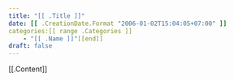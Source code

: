 ```yaml
---
title: "[[ .Title ]]" 
date: [[ .CreationDate.Format "2006-01-02T15:04:05+07:00" ]]
categories:[[ range .Categories ]]
    - "[[ .Name ]]"[[end]]
draft: false
---
```

[[.Content]]
